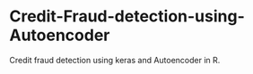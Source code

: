 # Credit-Fraud-detection-using-Autoencoder
Credit fraud detection using keras and Autoencoder in R.
